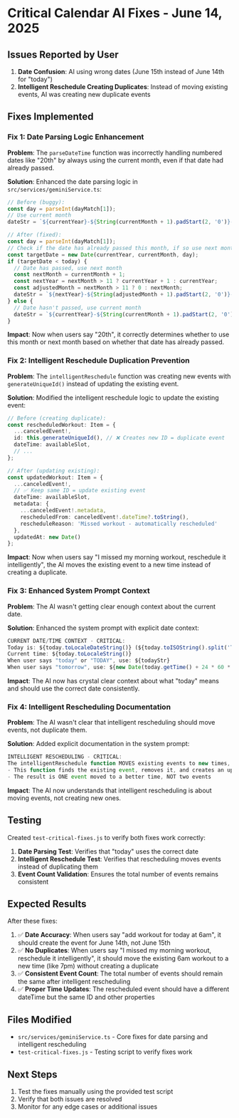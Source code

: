 # Critical Calendar AI Fixes - June 14, 2025

## Issues Reported by User

1. **Date Confusion**: AI using wrong dates (June 15th instead of June 14th for "today")
2. **Intelligent Reschedule Creating Duplicates**: Instead of moving existing events, AI was creating new duplicate events

## Fixes Implemented

### Fix 1: Date Parsing Logic Enhancement

**Problem**: The `parseDateTime` function was incorrectly handling numbered dates like "20th" by always using the current month, even if that date had already passed.

**Solution**: Enhanced the date parsing logic in `src/services/geminiService.ts`:

```typescript
// Before (buggy):
const day = parseInt(dayMatch[1]);
// Use current month
dateStr = `${currentYear}-${String(currentMonth + 1).padStart(2, '0')}-${String(day).padStart(2, '0')}`;

// After (fixed):
const day = parseInt(dayMatch[1]);
// Check if the date has already passed this month, if so use next month
const targetDate = new Date(currentYear, currentMonth, day);
if (targetDate < today) {
  // Date has passed, use next month
  const nextMonth = currentMonth + 1;
  const nextYear = nextMonth > 11 ? currentYear + 1 : currentYear;
  const adjustedMonth = nextMonth > 11 ? 0 : nextMonth;
  dateStr = `${nextYear}-${String(adjustedMonth + 1).padStart(2, '0')}-${String(day).padStart(2, '0')}`;
} else {
  // Date hasn't passed, use current month
  dateStr = `${currentYear}-${String(currentMonth + 1).padStart(2, '0')}-${String(day).padStart(2, '0')}`;
}
```

**Impact**: Now when users say "20th", it correctly determines whether to use this month or next month based on whether that date has already passed.

### Fix 2: Intelligent Reschedule Duplication Prevention

**Problem**: The `intelligentReschedule` function was creating new events with `generateUniqueId()` instead of updating the existing event.

**Solution**: Modified the intelligent reschedule logic to update the existing event:

```typescript
// Before (creating duplicate):
const rescheduledWorkout: Item = {
  ...canceledEvent!,
  id: this.generateUniqueId(), // ❌ Creates new ID = duplicate event
  dateTime: availableSlot,
  // ...
};

// After (updating existing):
const updatedWorkout: Item = {
  ...canceledEvent!,
  // ✅ Keep same ID = update existing event
  dateTime: availableSlot,
  metadata: {
    ...canceledEvent!.metadata,
    rescheduledFrom: canceledEvent!.dateTime?.toString(),
    rescheduleReason: 'Missed workout - automatically rescheduled'
  },
  updatedAt: new Date()
};
```

**Impact**: Now when users say "I missed my morning workout, reschedule it intelligently", the AI moves the existing event to a new time instead of creating a duplicate.

### Fix 3: Enhanced System Prompt Context

**Problem**: The AI wasn't getting clear enough context about the current date.

**Solution**: Enhanced the system prompt with explicit date context:

```typescript
CURRENT DATE/TIME CONTEXT - CRITICAL:
Today is: ${today.toLocaleDateString()} (${today.toISOString().split('T')[0]})
Current time: ${today.toLocaleString()}
When user says "today" or "TODAY", use: ${todayStr}
When user says "tomorrow", use: ${new Date(today.getTime() + 24 * 60 * 60 * 1000).toISOString().split('T')[0]}
```

**Impact**: The AI now has crystal clear context about what "today" means and should use the correct date consistently.

### Fix 4: Intelligent Rescheduling Documentation

**Problem**: The AI wasn't clear that intelligent rescheduling should move events, not duplicate them.

**Solution**: Added explicit documentation in the system prompt:

```typescript
INTELLIGENT RESCHEDULING - CRITICAL:
The intelligentReschedule function MOVES existing events to new times, it does NOT create duplicates.
- This function finds the existing event, removes it, and creates an updated version at a new time
- The result is ONE event moved to a better time, NOT two events
```

**Impact**: The AI now understands that intelligent rescheduling is about moving events, not creating new ones.

## Testing

Created `test-critical-fixes.js` to verify both fixes work correctly:

1. **Date Parsing Test**: Verifies that "today" uses the correct date
2. **Intelligent Reschedule Test**: Verifies that rescheduling moves events instead of duplicating them
3. **Event Count Validation**: Ensures the total number of events remains consistent

## Expected Results

After these fixes:

1. ✅ **Date Accuracy**: When users say "add workout for today at 6am", it should create the event for June 14th, not June 15th
2. ✅ **No Duplicates**: When users say "I missed my morning workout, reschedule it intelligently", it should move the existing 6am workout to a new time (like 7pm) without creating a duplicate
3. ✅ **Consistent Event Count**: The total number of events should remain the same after intelligent rescheduling
4. ✅ **Proper Time Updates**: The rescheduled event should have a different dateTime but the same ID and other properties

## Files Modified

- `src/services/geminiService.ts` - Core fixes for date parsing and intelligent rescheduling
- `test-critical-fixes.js` - Testing script to verify fixes work

## Next Steps

1. Test the fixes manually using the provided test script
2. Verify that both issues are resolved
3. Monitor for any edge cases or additional issues 